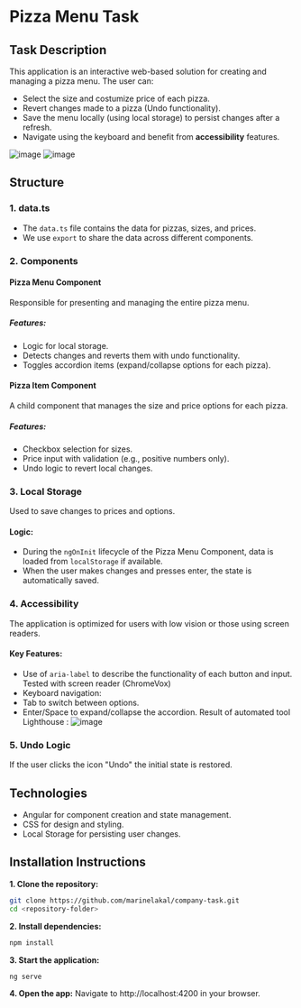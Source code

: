 # Pizza Menu Task

## Task Description
This application is an interactive web-based solution for creating and managing a pizza menu. The user can:
- Select the size and costumize price of each pizza.
- Revert changes made to a pizza (Undo functionality).
- Save the menu locally (using local storage) to persist changes after a refresh.
- Navigate using the keyboard and benefit from **accessibility** features.

![image](https://github.com/user-attachments/assets/834cdcb6-e124-487a-8085-4af23e32c63a)
![image](https://github.com/user-attachments/assets/d3840ef0-9d5c-4261-a08a-2016aa2e86b0)



## Structure

### **1. data.ts**
- The `data.ts` file contains the data for pizzas, sizes, and prices.
- We use `export` to share the data across different components.

### **2. Components**

#### Pizza Menu Component
Responsible for presenting and managing the entire pizza menu.

##### Features:
- Logic for local storage.
- Detects changes and reverts them with undo functionality.
- Toggles accordion items (expand/collapse options for each pizza).

#### Pizza Item Component
A child component that manages the size and price options for each pizza.

##### Features:
- Checkbox selection for sizes.
- Price input with validation (e.g., positive numbers only).
- Undo logic to revert local changes.

### **3. Local Storage**
Used to save changes to prices and options.

#### Logic:
- During the `ngOnInit` lifecycle of the Pizza Menu Component, data is loaded from `localStorage` if available.
- When the user makes changes and presses enter, the state is automatically saved.

### **4. Accessibility**
The application is optimized for users with low vision or those using screen readers.

#### Key Features:
- Use of `aria-label` to describe the functionality of each button and input. Tested with screen reader (ChromeVox)
- Keyboard navigation:
- Tab to switch between options.
- Enter/Space to expand/collapse the accordion.
Result of automated tool Lighthouse :
![image](https://github.com/user-attachments/assets/c0037002-c696-4fe0-999b-06cd9daf97b3)


### **5. Undo Logic**
If the user clicks the icon "Undo" the initial state is restored.

## Technologies
- Angular for component creation and state management.
- CSS for design and styling.
- Local Storage for persisting user changes.

## Installation Instructions
**1. Clone the repository:**
```bash
git clone https://github.com/marinelakal/company-task.git
cd <repository-folder>
```
**2. Install dependencies:**
```bash
npm install
```
**3. Start the application:**
```bash
ng serve
```
**4. Open the app:**
Navigate to http://localhost:4200 in your browser.
